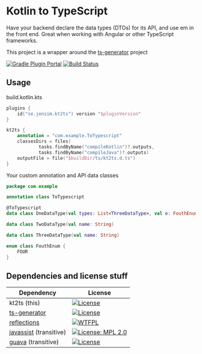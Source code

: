 # Kotlin to TypeScript

Have your backend declare the data types (DTOs) for its API, and use em in the front end.
Great when working with Angular or other TypeScript frameworks.

This project is a wrapper around the [ts-generator](https://github.com/ntrrgc/ts-generator) project

[![Gradle Plugin Portal](https://img.shields.io/maven-metadata/v/https/plugins.gradle.org/m2/se/jensim/kt2ts/se.jensim.kt2ts.gradle.plugin/maven-metadata.xml.svg?colorB=007ec6&label=gradle-plugin)](https://plugins.gradle.org/plugin/se.jensim.kt2ts)
[![Build Status](https://travis-ci.org/jensim/kt2ts-gradle-plugin.svg?branch=master)](https://travis-ci.org/jensim/kt2ts-gradle-plugin)

## Usage
build.kotlin.kts
```kotlin
plugins {
    id("se.jensim.kt2ts") version "$pluginVersion"
}

kt2ts {
    annotation = "com.example.ToTypescript"
    classesDirs = files(
            tasks.findByName("compileKotlin")?.outputs,
            tasks.findByName("compileJava")?.outputs)
    outputFile = file("$buildDir/ts/kt2ts.d.ts")
}
```

Your custom annotation and API data classes
```kotlin
package com.example

annotation class ToTypescript

@ToTypescript
data class OneDataType(val types: List<ThreeDataType>, val e: FouthEnum)

data class TwoDataType(val name: String)

data class ThreeDataType(val name: String)

enum class FouthEnum {
    FOUR
}

```

## Dependencies and license stuff
| Dependency                                                             | License                                                                                                                        |
|------------------------------------------------------------------------|--------------------------------------------------------------------------------------------------------------------------------|
| kt2ts (this)                                                           | [![License](https://img.shields.io/badge/License-Apache%202.0-blue.svg)](https://opensource.org/licenses/Apache-2.0)           |
| [ts-generator](https://github.com/ntrrgc/ts-generator)                 | [![License](https://img.shields.io/badge/License-Apache%202.0-blue.svg)](https://opensource.org/licenses/Apache-2.0)           |
| [reflections](https://github.com/ronmamo/reflections)                  | [![WTFPL](https://img.shields.io/badge/license-WTFPL-orange.svg)](http://www.wtfpl.net/)                                                                                                 |
| [javassist](https://github.com/jboss-javassist/javassist) (transitive) | [![License: MPL 2.0](https://img.shields.io/badge/License-MPL%202.0-brightgreen.svg)](https://opensource.org/licenses/MPL-2.0) |                                   
| [guava](https://github.com/google/guava) (transitive)                  | [![License](https://img.shields.io/badge/License-Apache%202.0-blue.svg)](https://opensource.org/licenses/Apache-2.0)           |                                   


